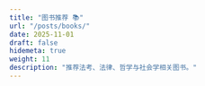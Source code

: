 ```yaml
---
title: "图书推荐 📚"
url: "/posts/books/"
date: 2025-11-01
draft: false
hidemeta: true
weight: 11
description: "推荐法考、法律、哲学与社会学相关图书。"
---
```

